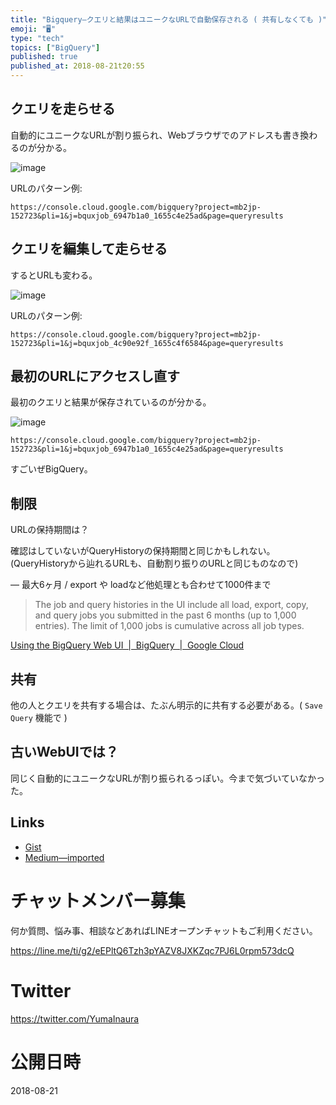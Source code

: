 ```yaml
---
title: "Bigquery—クエリと結果はユニークなURLで自動保存される ( 共有しなくても )"
emoji: "🖥"
type: "tech"
topics: ["BigQuery"]
published: true
published_at: 2018-08-21t20:55
---
```


## クエリを走らせる

自動的にユニークなURLが割り振られ、Webブラウザでのアドレスも書き換わるのが分かる。

![image](https://user-images.githubusercontent.com/13635059/44381220-421a8f80-a54a-11e8-9ba4-d1a53aa5c774.png)


URLのパターン例:

`https://console.cloud.google.com/bigquery?project=mb2jp-152723&pli=1&j=bquxjob_6947b1a0_1655c4e25ad&page=queryresults`

## クエリを編集して走らせる

するとURLも変わる。

![image](https://user-images.githubusercontent.com/13635059/44381226-49419d80-a54a-11e8-978b-49a5da0f2612.png)

URLのパターン例:

`https://console.cloud.google.com/bigquery?project=mb2jp-152723&pli=1&j=bquxjob_4c90e92f_1655c4f6584&page=queryresults`

## 最初のURLにアクセスし直す

最初のクエリと結果が保存されているのが分かる。

![image](https://user-images.githubusercontent.com/13635059/44381220-421a8f80-a54a-11e8-9ba4-d1a53aa5c774.png)

`https://console.cloud.google.com/bigquery?project=mb2jp-152723&pli=1&j=bquxjob_6947b1a0_1655c4e25ad&page=queryresults`

すごいぜBigQuery。

## 制限

URLの保持期間は？

確認はしていないがQueryHistoryの保持期間と同じかもしれない。
(QueryHistoryから辿れるURLも、自動割り振りのURLと同じものなので)

— 最大6ヶ月 / export や loadなど他処理とも合わせて1000件まで

>The job and query histories in the UI include all load, export, copy, and query jobs you submitted in the past 6 months (up to 1,000 entries). The limit of 1,000 jobs is cumulative across all job types.

[Using the BigQuery Web UI  |  BigQuery  |  Google Cloud](https://cloud.google.com/bigquery/docs/bigquery-web-ui#viewing_job_and_query_history)

## 共有

他の人とクエリを共有する場合は、たぶん明示的に共有する必要がある。( `Save Query` 機能で )



## 古いWebUIでは？

同じく自動的にユニークなURLが割り振られるっぽい。今まで気づいていなかった。

## Links

- [Gist](https://gist.github.com/YumaInaura/8cafb1a3542accaaf9813786495623d4)
- [Medium—imported](https://medium.com/supersonic-generation/bigquery-save-query-and-result-with-unique-url-by-automatic-without-specific-sharing-aa63b4ee8708)








<!-- Update From Qiita API -->

# チャットメンバー募集


何か質問、悩み事、相談などあればLINEオープンチャットもご利用ください。

https://line.me/ti/g2/eEPltQ6Tzh3pYAZV8JXKZqc7PJ6L0rpm573dcQ





# Twitter


https://twitter.com/YumaInaura


<!-- Update From Qiita API -->



# 公開日時

2018-08-21

